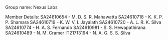 Group name: Nexus Labs

Member Details:
SA24610654 - M. D. S. R. Mahawatta
SA24610718 - K. K. P. P. Shamara
SA24610719 - K. W. V. I. Jayalath
SA24610720 - A. L. R. K. Silva
SA24610774 - H. A. S. Fernando
SA24610981 - S. S. Hewapathirana
SA24610489 - N. M. Cramer
IT21713194 - N. A. G. S. S. Silva
